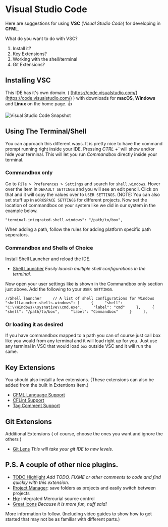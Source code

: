 # Visual Studio Code

Here are suggestions for using **VSC** \(_Visual Studio Code_\) for developing in **CFML**.

What do you want to do with VSC?

1. Install it?
2. Key Extensions?
3. Working with the shell/terminal
4. Git Extensions?

## Installing VSC

This IDE has it's own domain. \( [https://code.visualstudio.com/](https://code.visualstudio.com/) \) with downloads for **macOS**, **Windows** and **Linux** on the home page. :+1:

![Visual Studio Code Snapshot](https://code.visualstudio.com/home/home-screenshot-win-lg.png)

## Using The Terminal/Shell

You can approach this different ways. It is pretty nice to have the command prompt running right inside your IDE. Pressing _CTRL +\`_ will show and/or hide your terminal. This will let you run _Commandbox_ directly inside your terminal.

### Commandbox only

Go to `File > Preferences > Settings` and search for `shell.windows`. Hover over the item in `DEFAULT SETTINGS` and you will see an edit pencil. Click on that and it will copy the values over to `USER SETTINGS`. \(NOTE: You can also set stuff up in `WORKSPACE SETTINGS` for different projects. Now set the location of commandbox on your system like we did in our system in the example below.

`"terminal.integrated.shell.windows": "/path/to/box",`

When adding a path, follow the rules for adding platform specific path seperators.

### Commandbox and Shells of Choice

Install Shell Launcher and reload the IDE.

* [Shell Launcher](https://marketplace.visualstudio.com/items?itemName=Tyriar.shell-launcher) _Easily launch multiple shell configurations in the terminal._

Now open your user settings like is shown in the Commandbox only section just above. Add the following to your `USER SETTINGS`.

`//Shell launcher    
// A list of shell configurations for Windows    
"shellLauncher.shells.windows": [    
{    
"shell": "C:\\Windows\\sysnative\\cmd.exe",    
"label": "cmd"    
},    
{    
"shell": "/path/to/box",    
"label": "Commandbox"    
}    
],`

### Or loading it as desired

If you have commandbox mapped to a path you can of course just call box like you would from any terminal and it will load right up for you. Just use any terminal in VSC that would load `box` outside VSC and it will run the same.

## Key Extensions

You should also install a few extensions. \(These extensions can also be added from the built in Extentions item.\)

* [CFML Language Support](https://marketplace.visualstudio.com/items?itemName=KamasamaK.vscode-cfml)
* [CFLint Support](https://marketplace.visualstudio.com/items?itemName=KamasamaK.vscode-cflint)
* [Tag Comment Support](https://marketplace.visualstudio.com/items?itemName=trst.cfml-comment-tags)

## Git Extensions

Additional Extensions \( of course, choose the ones you want and ignore the others \)

* [Git Lens](https://marketplace.visualstudio.com/items?itemName=eamodio.gitlens) _This will take your git IDE to new levels._

## P.S. A couple of other nice plugins.

* [TODO Highlight](https://marketplace.visualstudio.com/items?itemName=wayou.vscode-todo-highlight) _Add TODO, FIXME or other comments to code and find quickly with this extension._
* [Project Manager](https://marketplace.visualstudio.com/items?itemName=alefragnani.project-manager): save folders as projects and easily switch between projects
* [Hg](https://marketplace.visualstudio.com/items?itemName=mrcrowl.hg): integrated Mercurial source control
* [Great Icons](https://marketplace.visualstudio.com/items?itemName=emmanuelbeziat.vscode-great-icons) _Because it is more fun, nuff said!_

More information to follow. \(Including video guides to show how to get started that may not be as familiar with different parts.\)

